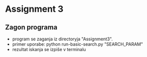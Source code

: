 # Assignment 3
## Zagon programa
- program se zaganja iz directoryja "Assignment3".
- primer uporabe: python run-basic-search.py "SEARCH_PARAM"
- rezultat iskanja se izpiše v terminalu